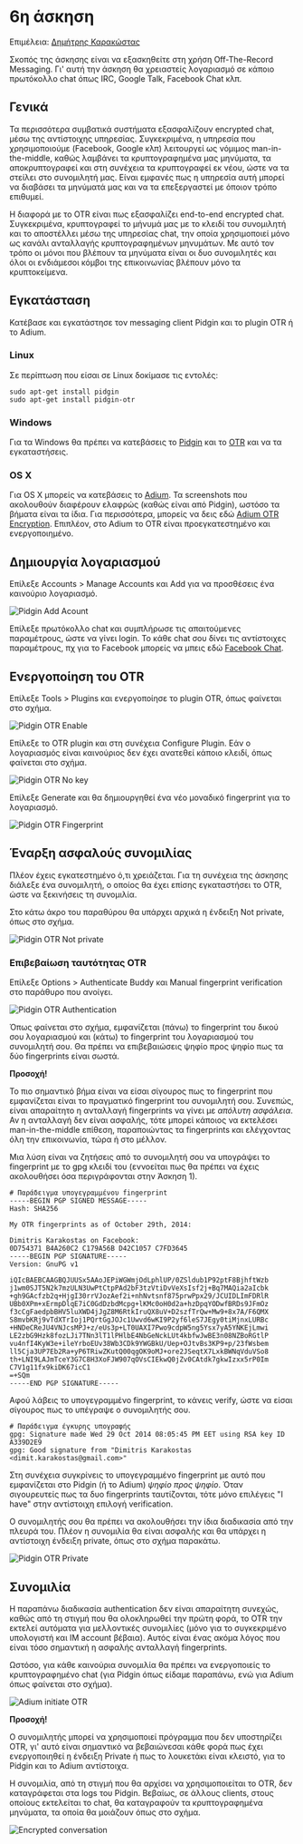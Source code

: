 # 6η άσκηση

Επιμέλεια: [Δημήτρης Καρακώστας](https://www.facebook.com/dimitris.karakostas.1)

Σκοπός της άσκησης είναι να εξασκηθείτε στη χρήση Off-The-Record Messaging. Γι' αυτή την άσκηση θα χρειαστείς λογαριασμό σε κάποιο πρωτόκολλο chat όπως IRC, Google Talk, Facebook Chat κλπ.

## Γενικά

Τα περισσότερα συμβατικά συστήματα εξασφαλίζουν encrypted chat, μέσω της αντίστοιχης υπηρεσίας. Συγκεκριμένα, η υπηρεσία που χρησιμοποιούμε (Facebook, Google κλπ) λειτουργεί ως νόμιμος man-in-the-middle, καθώς λαμβάνει τα κρυπτογραφημένα μας μηνύματα, τα αποκρυπτογραφεί και στη συνέχεια τα κρυπτογραφεί εκ νέου, ώστε να τα στείλει στο συνομιλητή μας. Είναι εμφανές πως η υπηρεσία αυτή μπορεί να διαβάσει τα μηνύματά μας και να τα επεξεργαστεί με όποιον τρόπο επιθυμεί.

Η διαφορά με το OTR είναι πως εξασφαλίζει end-to-end encrypted chat. Συγκεκριμένα, κρυπτογραφεί το μήνυμά μας με το κλειδί του συνομιλητή και το αποστέλλει μέσω της υπηρεσίας chat, την οποία χρησιμοποιεί μόνο ως κανάλι ανταλλαγής κρυπτογραφημένων μηνυμάτων. Με αυτό τον τρόπο οι μόνοι που βλέπουν τα μηνύματα είναι οι δυο συνομιλητές και όλοι οι ενδιάμεσοι κόμβοι της επικοινωνίας βλέπουν μόνο τα κρυπτοκείμενα.

## Εγκατάσταση

Κατέβασε και εγκατάστησε τον messaging client Pidgin και το plugin OTR ή το Adium.

### Linux
Σε περίπτωση που είσαι σε Linux δοκίμασε τις εντολές:

    sudo apt-get install pidgin
    sudo apt-get install pidgin-otr

### Windows
Για τα Windows θα πρέπει να κατεβάσεις το [Pidgin](https://www.pidgin.im/download/) και το [OTR](https://otr.cypherpunks.ca/) και να τα εγκαταστήσεις.

### OS X
Για OS X μπορείς να κατεβάσεις το [Adium](https://adium.im/). Τα screenshots που ακολουθούν διαφέρουν ελαφρώς (καθώς είναι από Pidgin), ωστόσο τα βήματα είναι τα ίδια. Για περισσότερα, μπορείς να δεις εδώ [Adium OTR Encryption](https://adium.im/help/pgs/AdvancedFeatures-OTREncryption.html). Επιπλέον, στο Adium το OTR είναι προεγκατεστημένο και ενεργοποιημένο.

## Δημιουργία λογαριασμού

Επίλεξε Accounts > Manage Accounts και Add για να προσθέσεις ένα καινούριο λογαριασμό.

![Pidgin Add Acount](/exercises/otr/01.png)

Επίλεξε πρωτόκολλο chat και συμπλήρωσε τις απαιτούμενες παραμέτρους, ώστε να γίνει login. Το κάθε chat σου δίνει τις αντίστοιχες παραμέτρους, πχ για το Facebook μπορείς να μπεις εδώ [Facebook Chat](https://www.facebook.com/sitetour/chat.php).

## Ενεργοποίηση του OTR

Επίλεξε Tools > Plugins και ενεργοποίησε το plugin OTR, όπως φαίνεται στο σχήμα.

![Pidgin OTR Enable](/exercises/otr/02.png)

Επίλεξε το OTR plugin και στη συνέχεια Configure Plugin. Εάν ο λογαριασμός είναι καινούριος δεν έχει ανατεθεί κάποιο κλειδί, όπως φαίνεται στο σχήμα.

![Pidgin OTR No key](/exercises/otr/03.png)

Επίλεξε Generate και θα δημιουργηθεί ένα νέο μοναδικό fingerprint για το λογαριασμό.

![Pidgin OTR Fingerprint](/exercises/otr/04.png)

## Έναρξη ασφαλούς συνομιλίας

Πλέον έχεις εγκατεστημένο ό,τι χρειάζεται. Για τη συνέχεια της άσκησης διάλεξε ένα συνομιλητή, ο οποίος θα έχει επίσης εγκαταστήσει το OTR, ώστε να ξεκινήσεις τη συνομιλία.

Στο κάτω άκρο του παραθύρου θα υπάρχει αρχικά η ένδειξη Not private, όπως στο σχήμα.

![Pidgin OTR Not private](/exercises/otr/05.png)

### Επιβεβαίωση ταυτότητας OTR

Επίλεξε Options > Authenticate Buddy και Manual fingerprint verification στο παράθυρο που ανοίγει.

![Pidgin OTR Authentication](/exercises/otr/06.png)

Όπως φαίνεται στο σχήμα, εμφανίζεται (πάνω) το fingerprint του δικού σου λογαριασμού και (κάτω) το fingerprint του λογαριασμού του συνομιλητή σου. Θα πρέπει να επιβεβαιώσεις ψηφίο προς ψηφίο πως τα δύο fingerprints είναι σωστά.

**Προσοχή!**

Το πιο σημαντικό βήμα είναι να είσαι σίγουρος πως το fingerprint που εμφανίζεται είναι το πραγματικό fingerprint του συνομιλητή σου. Συνεπώς, είναι απαραίτητο η ανταλλαγή fingerprints να γίνει με *απόλυτη ασφάλεια*. Αν η ανταλλαγή δεν είναι ασφαλής, τότε μπορεί κάποιος να εκτελέσει man-in-the-middle επίθεση, παραποιώντας τα fingerprints και ελέγχοντας όλη την επικοινωνία, τώρα ή στο μέλλον.

Μια λύση είναι να ζητήσεις από το συνομιλητή σου να υπογράψει το fingerprint με το gpg κλειδί του (εννοείται πως θα πρέπει να έχεις ακολουθήσει όσα περιγράφονται στην Άσκηση 1).

    # Παράδειγμα υπογεγραμμένου fingerprint
	-----BEGIN PGP SIGNED MESSAGE-----
    Hash: SHA256
    
    My OTR fingerprints as of October 29th, 2014:
    
    Dimitris Karakostas on Facebook:
    0D754371 B4A260C2 C179A56B D42C1057 C7FD3645
    -----BEGIN PGP SIGNATURE-----
    Version: GnuPG v1
    
    iQIcBAEBCAAGBQJUUSx5AAoJEPiWGWmjOdLphlUP/0ZSldub1P92ptF8BjhftWzb
    j1wm0SJT5N2k7mzULN3UwPtCtpPAd2bF3tzVtiDvVeXsIsf2j+Bq7MAQia2aIcbk
    +gh9GAcfzb2q+HjgI30rrVJozAef2i+nhNvtsnf875prwPpx29/JCUIDLImFDRlR
    UBb0XPm+xErmpDlqE7iC0GdDzbdMcpg+lKMc0oH0d2a+hzDpqYODwfBRDs9JFmOz
    f3cCgFaedpbBHV5luXWD4jJgZ8M6RtkIruQX8uV+D2szfTrQw+Mw9+8x7A/F6QMX
    S8mvbKRj9vTdXTrIoj1PQrtGgJOJc1Uwvd6wKI9P2yf6leS7JEgy0tiMjnxLURBc
    +HNDeCReJU4VNJcsMPJ+z/eUs3p+LT0UAXI7Pwo9cdpW5ng5Ysx7yA5YNKEjLmwi
    LE2zbG9Hzk8fozLJi7TNn3lT1lPHlbE4NbGeNckLUt4kbfwJwBE3n08NZBoRGtlP
    vu4nfI4KyW3e+ileYrboEUv38Wb3CDk9YWGBkU/Uep+OJtvBs3KP9+p/23fWsbem
    ll5Cja3UP7Eb2Ra+yP6TRiwZKutQ00qgOK9oMJ+ore2JSeqtX7LxkBWNqVduVSo8
    th+LNI9LAJmTceY3G7C8H3XoFJW907qOVsCIEkwQ0jZv0CAtdk7gkwIzxx5rP0Im
    C7V1g11fx9kiDK67icC1
    =+SQm
    -----END PGP SIGNATURE-----

Αφού λάβεις το υπογεγραμμένο fingerprint, το κάνεις verify, ώστε να είσαι σίγουρος πως το υπέγραψε ο συνομιλητής σου.

    # Παράδειγμα έγκυρης υπογραφής
	gpg: Signature made Wed 29 Oct 2014 08:05:45 PM EET using RSA key ID A339D2E9
    gpg: Good signature from "Dimitris Karakostas <dimit.karakostas@gmail.com>"

Στη συνέχεια συγκρίνεις το υπογεγραμμένο fingerprint με αυτό που εμφανίζεται στο Pidgin (ή το Adium) *ψηφίο προς ψηφίο*. Όταν σιγουρευτείς πως τα δυο fingerprints ταυτίζονται, τότε μόνο επιλέγεις "I have" στην αντίστοιχη επιλογή verification.

Ο συνομιλητής σου θα πρέπει να ακολουθήσει την ίδια διαδικασία από την πλευρά του. Πλέον η συνομιλία θα είναι ασφαλής και θα υπάρχει η αντίστοιχη ένδειξη private, όπως στο σχήμα παρακάτω.

![Pidgin OTR Private](/exercises/otr/07.png)

## Συνομιλία

Η παραπάνω διαδικασία authentication δεν είναι απαραίτητη συνεχώς, καθώς από τη στιγμή που θα ολοκληρωθεί την πρώτη φορά, το OTR την εκτελεί αυτόματα για μελλοντικές συνομιλίες (μόνο για το συγκεκριμένο υπολογιστή και IM account βέβαια). Αυτός είναι ένας ακόμα λόγος που είναι τόσο σημαντική η ασφαλής ανταλλαγή fingerprints.

Ωστόσο, για κάθε καινούρια συνομιλία θα πρέπει να ενεργοποιείς το κρυπτογραφημένο chat (για Pidgin όπως είδαμε παραπάνω, ενώ για Adium όπως φαίνεται στο σχήμα).

![Adium initiate OTR](/exercises/otr/09.png)

**Προσοχή!**

Ο συνομιλητής μπορεί να χρησιμοποιεί πρόγραμμα που δεν υποστηρίζει OTR, γι' αυτό είναι σημαντικό να βεβαιώνεσαι κάθε φορά πως έχει ενεργοποιηθεί η ένδειξη Private ή πως το λουκετάκι είναι κλειστό, για το Pidgin και το Adium αντίστοιχα.

Η συνομιλία, από τη στιγμή που θα αρχίσει να χρησιμοποιείται το OTR, δεν καταγράφεται στα logs του Pidgin. Βεβαίως, σε άλλους clients, στους οποίους εκτελείται το chat, θα καταγραφούν τα κρυπτογραφημένα μηνύματα, τα οποία θα μοιάζουν όπως στο σχήμα.

![Encrypted conversation](/exercises/otr/08.PNG)
